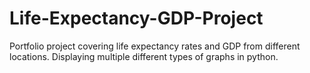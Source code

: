 # Life-Expectancy-GDP-Project
Portfolio project covering life expectancy rates and GDP from different locations.
Displaying multiple different types of graphs in python. 
